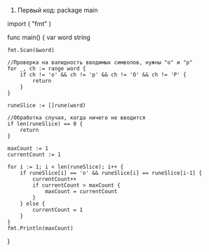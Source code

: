 1) Первый код:
package main

import (
	"fmt"
)

func main() {
	var word string

	fmt.Scan(&word)

	//Проверка на валидность вводимых символов, нужны "о" и "р"
	for _, ch := range word {
		if ch != 'о' && ch != 'р' && ch != 'О' && ch != 'Р' {
			return
		}
	}

	runeSlice := []rune(word)

	//Обработка случая, когда ничего не вводится
	if len(runeSlice) == 0 {
		return
	}

	maxCount := 1
	currentCount := 1

	for i := 1; i < len(runeSlice); i++ {
		if runeSlice[i] == 'о' && runeSlice[i] == runeSlice[i-1] {
			currentCount++
			if currentCount > maxCount {
				maxCount = currentCount
			}
		} else {
			currentCount = 1
		}
	}
	fmt.Println(maxCount)
}
